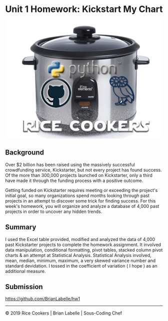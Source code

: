 # Unit 1 Homework: Kickstart My Chart

![Kickstarter Table](rice-cookers.jpg)


## Background

Over $2 billion has been raised using the massively successful crowdfunding service, Kickstarter, but not every project has found success. Of the more than 300,000 projects launched on Kickstarter, only a third have made it through the funding process with a positive outcome.

Getting funded on Kickstarter requires meeting or exceeding the project's initial goal, so many organizations spend months looking through past projects in an attempt to discover some trick for finding success. For this week's homework, you will organize and analyze a database of 4,000 past projects in order to uncover any hidden trends.

## Summary


I used the Excel table provided, modified and analyzed the data of 4,000 past Kickstarter projects to complete the homework assignment. It involved data manipulation, conditional formatting, pivot tables, stacked column pivot charts & an attempt at Statistical Analysis. Statistical Analysis involved, mean, median, minimum, maximum, a very skewed variance number and standard devidation. I tossed in the coefficient of variation ( I hope ) as an additional measure.




## Submission

https://github.com/BrianLabelle/hw1

- - -

© 2019 Rice Cookers | Brian Labelle | Sous-Coding Chef
